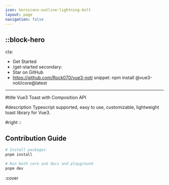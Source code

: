 ```yaml
---
icon: heroicons-outline:lightning-bolt
layout: page
navigation: false
---
```


::block-hero
---
cta:
  - Get Started
  - /get-started
secondary:
  - Star on GitHub
  - https://github.com/Rock070/vue3-noti
snippet: npm install @vue3-noti/core@latest
---

#title
Vue3 Toast with Composition API

#description
Typescript supported, easy to use, customizable, lightweight toast library for Vue3.

#right
::


## Contribution Guide

```bash [pnpm]
# Install packages
pnpm install

# Run both core and docs and playground
pnpm dev
```

:cover
